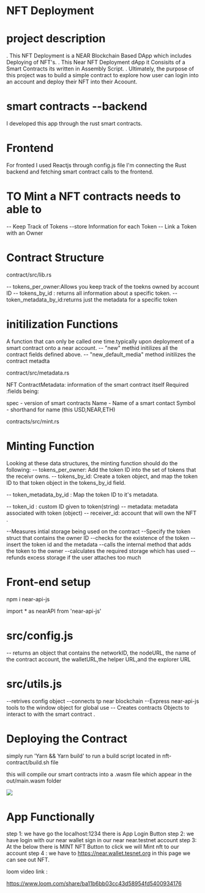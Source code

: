 NFT Deployment
==================


project description
===================
. This NFT Deployment is a NEAR Blockchain Based DApp which includes Deploying of NFT's.
. This Near NFT Deployment dApp it Consisits of a Smart Contracts its written in Assembly Script.
. Ultimately, the purpose of this project was to build a simple contract to explore how user can login into  an account and deploy their NFT into their Acoount. 

smart contracts --backend
============================= 
I developed this app through the rust smart contracts.

Frontend
========
For fronted I used Reactjs through config.js file I'm connecting the Rust backend and fetching smart contract calls to the frontend.



TO Mint a NFT  contracts needs to able to
========================================
 -- Keep Track of Tokens
 --store Information for each Token
 -- Link  a Token with an Owner

 Contract Structure
 ===================

 contract/src/lib.rs

 -- tokens_per_owner:Allows you keep track of the toekns owned by account ID
 -- tokens_by_id : returns all information about a specific token.
 -- token_metadata_by_id:returns just the metadata for a specific token


initilization Functions
=======================

A function that can only be called one time.typically upon deployment of a smart contract onto a near account.
-- "new" methid initilizes all the contract fields defined above.
-- "new_default_media" method initilizes the contract metadta

contract/src/metadata.rs

NFT ContractMetadata: information of the smart contract itself
Required :fields being:

spec - version of smart contracts
Name - Name of a smart contact
Symbol - shorthand for name (this USD,NEAR,ETH)


contracts/src/mint.rs

Minting Function
=================

Looking at these data structures, the minting function should do the following:
-- tokens_per_owner: Add the token ID into the set of tokens that the receivr owns.
-- tokens_by_id: Create a token object, and map the token ID to that token object in the tokens_by_id field.

-- token_metadata_by_id : Map the token ID to it's metadata.

-- token_id : custom ID given to token(string)
-- metadata: metadata associated with token (object)
-- receiver_id: account that will own the NFT .

--Measures intial storage being used on the contract
--Specify the token struct that contains the owner ID
--checks for the existence of the token
--insert the token id and the metadata
--calls the internal method that adds the token to the owner
--calculates the required storage which has used
--refunds excess storage if the user attaches too much

Front-end setup
================
npm i near-api-js

import * as nearAPI from 'near-api-js'

src/config.js
======================
-- returns an object that contains the networkID, the nodeURL, the name of the contract account, the walletURL,the helper URL,and the explorer URL

src/utils.js
================
--retrives config object
--connects tp near blockchain
--Express near-api-js tools to the window object for global use
-- Creates contracts Objects to interact to with the smart contract .

Deploying the Contract
======================

simply run 'Yarn && Yarn build' to run a build script located in nft-contract/build.sh file

this will compile our smart contracts into a .wasm file which appear in the out/main.wasm folder


![](images/user1.png)

App Functionally
================
step 1: we have go the localhost:1234 there is App Login Button 
step 2: we have login with our near wallet sign in our near near.testnet account
step 3: At the below there is MINT NFT Button to click we will Mint nft to our account
step 4 : we have to https://near.wallet.tesnet.org in this page we can see out NFT.


loom video link : 

https://www.loom.com/share/ba11b6bb03cc43d58954fd5400934176


